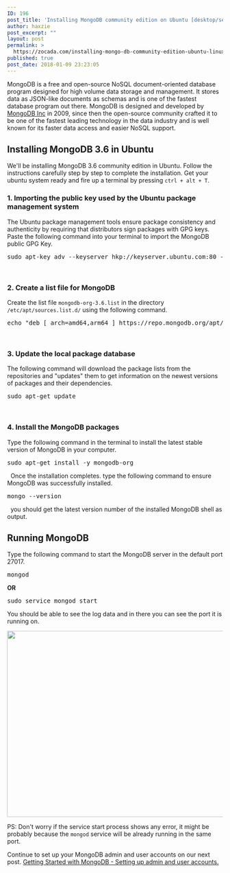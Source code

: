 ```yaml
---
ID: 196
post_title: 'Installing MongoDB community edition on Ubuntu [desktop/server]'
author: haxzie
post_excerpt: ""
layout: post
permalink: >
  https://zocada.com/installing-mongo-db-community-edition-ubuntu-linux-server-desktop/
published: true
post_date: 2018-01-09 23:23:05
---
```

MongoDB is a free and open-source NoSQL document-oriented database program designed for high volume data storage and management. It stores data as JSON-like documents as schemas and is one of the fastest database program out there. MongoDB is designed and developed by <a href="https://mongodb.com" target="_blank" rel="noopener">MongoDB Inc</a> in 2009, since then the open-source community crafted it to be one of the fastest leading technology in the data industry and is well known for its faster data access and easier NoSQL support.
<h2>Installing MongoDB 3.6 in Ubuntu</h2>
We'll be installing MongoDB 3.6 community edition in Ubuntu. Follow the instructions carefully step by step to complete the installation.
Get your ubuntu system ready and fire up a terminal by pressing <code>ctrl + alt + T</code>.
<ol style="list-style:none;margin-left: 0; padding-left: 0;">
 	<li>
<h3>1. Importing the public key used by the Ubuntu package management system</h3>
The Ubuntu package management tools ensure package consistency and authenticity by requiring that distributors sign packages with GPG keys. Paste the following command into your terminal to import the MongoDB public GPG Key.
<pre class="EnlighterJSRAW" data-enlighter-language="shell">sudo apt-key adv --keyserver hkp://keyserver.ubuntu.com:80 --recv 2930ADAE8CAF5059EE73BB4B58712A2291FA4AD5</pre>
&nbsp;
</li>
<li>
<h3>2. Create a list file for MongoDB</h3>
Create the list file <code>mongodb-org-3.6.list</code> in the directory <code>/etc/apt/sources.list.d/</code> using the following command.
<pre class="EnlighterJSRAW" data-enlighter-language="shell">echo "deb [ arch=amd64,arm64 ] https://repo.mongodb.org/apt/ubuntu xenial/mongodb-org/3.6 multiverse" | sudo tee /etc/apt/sources.list.d/mongodb-org-3.6.list</pre>
&nbsp;
</li>
<li>
<h3>3. Update the local package database</h3>
The following command will download the package lists from the repositories and "updates" them to get information on the newest versions of packages and their dependencies.
<pre class="EnlighterJSRAW" data-enlighter-language="shell">sudo apt-get update</pre>
&nbsp;
</li>
<li>
<h3>4. Install the MongoDB packages</h3>
Type the following command in the terminal to install the latest stable version of MongoDB in your computer.
<pre class="EnlighterJSRAW" data-enlighter-language="shell">sudo apt-get install -y mongodb-org</pre>
&nbsp;
Once the installation completes. type the following command to ensure MongoDB was successfully installed.
<pre class="EnlighterJSRAW" data-enlighter-language="shell">mongo --version</pre>
&nbsp;
you should get the latest version number of the installed MongoDB shell as output.
</li>
</ol>
<h2>Running MongoDB</h3>
Type the following command to start the MongoDB server in the default port 27017.
<pre class="EnlighterJSRAW" data-enlighter-language="shell">mongod</pre>
<strong>OR</strong>
<pre class="EnlighterJSRAW" data-enlighter-language="shell">sudo service mongod start</pre>

You should be able to see the log data and in there you can see the port it is running on.

<a href="https://zocada.com/wp-content/uploads/2018/01/mongo_terminal.png"><img src="https://zocada.com/wp-content/uploads/2018/01/mongo_terminal.png" alt="" width="783" height="434" class="alignnone size-full wp-image-269" /></a>

PS: Don't worry if the service start process shows any error, it might be probably because the <code>mongod</code> service will be already running in the same port. 

Continue to set up your MongoDB admin and user accounts on our next post.
<a href="https://zocada.com/setting-up-mongodb-users-beginners-guide/" rel="noopener" target="_blank">Getting Started with MongoDB - Setting up admin and user accounts.</a>